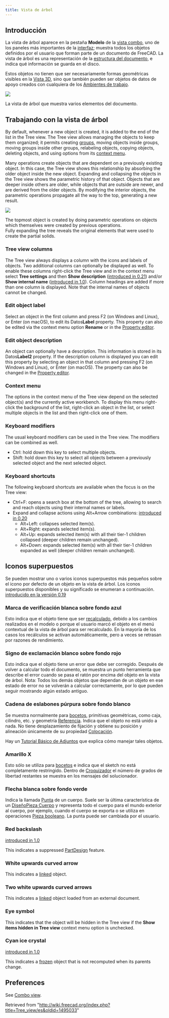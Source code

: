 ```yaml
---
title: Vista de árbol
---
```

## Introducción

La vista de árbol aparece en la pestaña **Modelo** de la [vista combo](/Combo_view/es "Combo view/es"), uno de los paneles más importantes de la [interfaz](/Interface/es "Interface/es"); muestra todos los objetos definidos por el usuario que forman parte de un documento de FreeCAD. La vista de árbol es una representación de la [estructura del documento](/Document_structure/es "Document structure/es"), e indica qué información se guarda en el disco.

Estos objetos no tienen que ser necesariamente formas geométricas visibles en la [Vista 3D](/3D_view/es "3D view/es"), sino que también pueden ser objetos de datos de apoyo creados con cualquiera de los [Ambientes de trabajo](/Workbenches/es "Workbenches/es").

![](/images/FreeCAD_Tree_view.png)

La vista de árbol que muestra varios elementos del documento.

## Trabajando con la vista de árbol

By default, whenever a new object is created, it is added to the end of the list in the Tree view. The Tree view allows managing the objects to keep them organized; it permits creating [groups](/Std_Group "Std Group"), moving objects inside groups, moving groups inside other groups, relabeling objects, copying objects, deleting objects, and using options from its [context menu](#Context_menu).

Many operations create objects that are dependent on a previously existing object. In this case, the Tree view shows this relationship by absorbing the older object inside the new object. Expanding and collapsing the objects in the Tree view shows the parametric history of that object. Objects that are deeper inside others are older, while objects that are outside are newer, and are derived from the older objects. By modifying the interior objects, the parametric operations propagate all the way to the top, generating a new result.

![](/images/FreeCAD_Tree_view_parametric_history.png)

The topmost object is created by doing parametric operations on objects which themselves were created by previous operations.  
Fully expanding the tree reveals the original elements that were used to create the partial solids.

### Tree view columns

The Tree view always displays a column with the icons and labels of objects. Two additional columns can optionally be displayed as well. To enable these columns right-click the Tree view and in the context menu select **Tree settings** and then **Show description** ([introduced in 0.21](/Release_notes_0.21 "Release notes 0.21")) and/or **Show internal name** ([introduced in 1.0](/Release_notes_1.0 "Release notes 1.0")). Column headings are added if more than one column is displayed. Note that the internal names of objects cannot be changed.

### Edit object label

Select an object in the first column and press F2 (on Windows and Linux), or Enter (on macOS), to edit its Datos**Label** property. This property can also be edited via the context menu option **Rename** or in the [Property editor](/Property_editor "Property editor").

### Edit object description

An object can optionally have a description. This information is stored in its Datos**Label2** property. If the description column is displayed you can edit this property by selecting an object in that column and pressing F2 (on Windows and Linux), or Enter (on macOS). The property can also be changed in the [Property editor](/Property_editor "Property editor").

### Context menu

The options in the context menu of the Tree view depend on the selected object(s) and the currently active workbench. To display this menu right-click the background of the list, right-click an object in the list, or select multiple objects in the list and then right-click one of them.

### Keyboard modifiers

The usual keyboard modifiers can be used in the Tree view. The modifiers can be combined as well.

* Ctrl: hold down this key to select multiple objects.
* Shift: hold down this key to select all objects between a previously selected object and the next selected object.

### Keyboard shortcuts

The following keyboard shortcuts are available when the focus is on the Tree view:

* Ctrl+F: opens a search box at the bottom of the tree, allowing to search and reach objects using their internal names or labels.
* Expand and collapse actions using Alt+Arrow combinations: [introduced in 0.20](/Release_notes_0.20 "Release notes 0.20")
  + Alt+Left: collapses selected item(s).
  + Alt+Right: expands selected item(s).
  + Alt+Up: expands selected item(s) with all their tier-1 children collapsed (deeper children remain unchanged).
  + Alt+Down: expands selected item(s) with all their tier-1 children expanded as well (deeper children remain unchanged).

## Iconos superpuestos

Se pueden mostrar uno o varios iconos superpuestos más pequeños sobre el icono por defecto de un objeto en la vista de árbol. Los iconos superpuestos disponibles y su significado se enumeran a continuación. [introducido en la versión 0.19](/Release_notes_0.19/es "Release notes 0.19/es")

### Marca de verificación blanca sobre fondo azul

Esto indica que el objeto tiene que ser [recalculado](/index.php?title=Std_Refresh/es&action=edit&redlink=1 "Std Refresh/es (page does not exist)"), debido a los cambios realizados en el modelo o porque el usuario marcó el objeto en el menú contextual de la vista de árbol para ser recalculado. En la mayoría de los casos los recálculos se activan automáticamente, pero a veces se retrasan por razones de rendimiento.

### Signo de exclamación blanco sobre fondo rojo

Esto indica que el objeto tiene un error que debe ser corregido. Después de volver a calcular todo el documento, se muestra un punto herramienta que describe el error cuando se pasa el ratón por encima del objeto en la vista de árbol. Nota: Todos los demás objetos que dependan de un objeto en ese estado de error no se volverán a calcular correctamente, por lo que pueden seguir mostrando algún estado antiguo.

### Cadena de eslabones púrpura sobre fondo blanco

Se muestra normalmente para [bocetos](/Sketch/es "Sketch/es"), primitivas geométricas, como caja, cilindro, etc. y geometría [Referencia](/index.php?title=Datum/es&action=edit&redlink=1 "Datum/es (page does not exist)"). Indica que el objeto no está unido a nada. No tiene desplazamiento de fijación y obtiene su posición y alineación únicamente de su propiedad [Colocación](/Placement/es "Placement/es").

Hay un [Tutorial Básico de Adjuntos](/index.php?title=Basic_Attachment_Tutorial/es&action=edit&redlink=1 "Basic Attachment Tutorial/es (page does not exist)") que explica cómo manejar tales objetos.

### Amarillo X

Esto sólo se utiliza para [bocetos](/Sketch/es "Sketch/es") e indica que el sketch no está completamente restringido. Dentro de [Croquizador](/Sketcher_Workbench/es "Sketcher Workbench/es") el número de grados de libertad restantes se muestra en los mensajes del solucionador.

### Flecha blanca sobre fondo verde

Indica la llamada [Punta](/PartDesign_Body/es#punta "PartDesign Body/es") de un cuerpo. Suele ser la última característica de un [DiseñoPieza Cuerpo](/PartDesign_Body/es "PartDesign Body/es") y representa todo el cuerpo para el mundo exterior al cuerpo, por ejemplo, cuando el cuerpo se exporta o se utiliza en operaciones [Pieza booleano](/Part_Boolean/es "Part Boolean/es"). La punta puede ser cambiada por el usuario.

### Red backslash

[introduced in 1.0](/Release_notes_1.0 "Release notes 1.0")

This indicates a suppressed [PartDesign](/PartDesign_Workbench "PartDesign Workbench") feature.

### White upwards curved arrow

This indicates a [linked](/Std_LinkMake "Std LinkMake") object.

### Two white upwards curved arrows

This indicates a [linked](/Std_LinkMake "Std LinkMake") object loaded from an external document.

### Eye symbol

This indicates that the object will be hidden in the Tree view if the **Show items hidden in Tree view** context menu option is unchecked.

### Cyan ice crystal

[introduced in 1.0](/Release_notes_1.0 "Release notes 1.0")

This indicates a [frozen](/Std_ToggleFreeze "Std ToggleFreeze") object that is not recomputed when its parents change.

## Preferences

See [Combo view](/Combo_view#Preferences "Combo view").

Retrieved from "<http://wiki.freecad.org/index.php?title=Tree_view/es&oldid=1495033>"